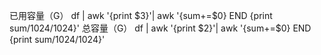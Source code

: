 <!--
 * @Author: wjn
 * @Date: 2020-09-17 10:54:28
 * @LastEditors: wjn
 * @LastEditTime: 2020-09-17 10:54:28
-->
已用容量（G）
df | awk '{print $3}'| awk '{sum+=$0} END {print sum/1024/1024}'
总容量（G）
df | awk '{print $2}'| awk '{sum+=$0} END {print sum/1024/1024}'